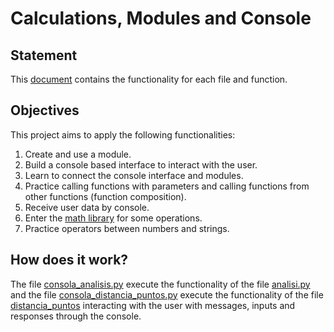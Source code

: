 # Calculations, Modules and Console

## Statement

This [document](https://github.com/Introduction-to-Programming-with-Python/Calculations-Modules-and-Console/blob/main/statement.pdf) contains the functionality for each file and function.

## Objectives

This project aims to apply the following functionalities:

1. Create and use a module.
2. Build a console based interface to interact with the user.
3. Learn to connect the console interface and modules.
4. Practice calling functions with parameters and calling functions from other functions (function composition).
5. Receive user data by console.
6. Enter the [math library](https://docs.python.org/3/library/math.html) for some operations.
7. Practice operators between numbers and strings.

## How does it work?

The file [consola_analisis.py](https://github.com/Introduction-to-Programming-with-Python/Calculations-Modules-and-Console/blob/main/consola_analisis.py) execute the functionality of the file [analisi.py](https://github.com/Introduction-to-Programming-with-Python/Calculations-Modules-and-Console/blob/main/analisis.py) and the file [consola_distancia_puntos.py](https://github.com/Introduction-to-Programming-with-Python/Calculations-Modules-and-Console/blob/main/consola_distancia_puntos.py) execute the functionality of the file [distancia_puntos](https://github.com/Introduction-to-Programming-with-Python/Calculations-Modules-and-Console/blob/main/distancia_puntos.py) interacting with the user with messages, inputs and responses through the console.
